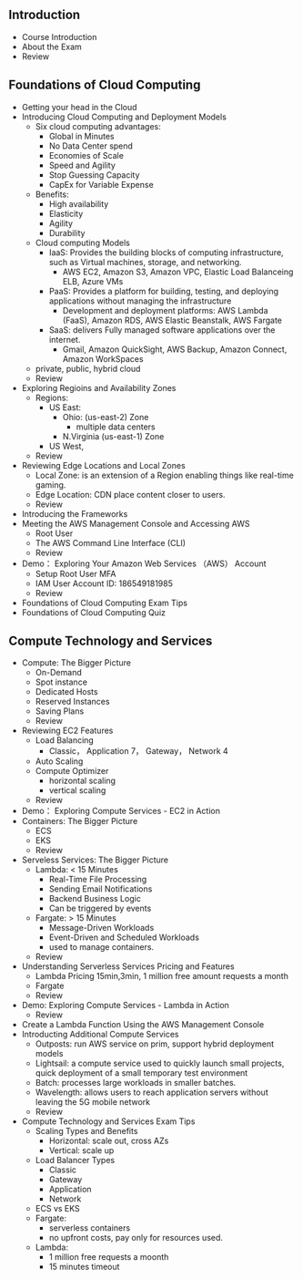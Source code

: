 ## Introduction
  - Course Introduction
  - About the Exam
  - Review
## Foundations of Cloud Computing
  - Getting your head in the Cloud
  - Introducing Cloud Computing and Deployment Models
    - Six cloud computing advantages:
      - Global in Minutes
      - No Data Center spend
      - Economies of Scale
      - Speed and Agility
      - Stop Guessing Capacity
      - CapEx for Variable Expense
    - Benefits:
      - High availability
      - Elasticity
      - Agility
      - Durability
    - Cloud computing Models
      - IaaS: Provides the building blocks of computing infrastructure, such as Virtual machines, storage, and networking. 
        - AWS EC2, Amazon S3, Amazon VPC, Elastic Load Balanceing ELB, Azure VMs
      - PaaS: Provides a platform for building, testing, and deploying applications without managing the infrastructure
        - Development and deployment platforms: AWS Lambda (FaaS), Amazon RDS, AWS Elastic Beanstalk, AWS Fargate
      - SaaS: delivers Fully managed software applications over the internet.
        - Gmail, Amazon QuickSight, AWS Backup, Amazon Connect, Amazon WorkSpaces
    - private, public, hybrid cloud
    - Review
  - Exploring Regioins and Availability Zones
    - Regions:
      - US East:
        - Ohio: (us-east-2) Zone
          - multiple data centers
        - N.Virginia (us-east-1) Zone
      - US West,
    - Review
  - Reviewing Edge Locations and Local Zones
    - Local Zone: is an extension of a Region enabling things like real-time gaming.
    - Edge Location: CDN place content closer to users.
    - Review
  - Introducing the Frameworks
  - Meeting the AWS Management Console and Accessing AWS
    - Root User 
    - The AWS Command Line Interface (CLI)
    - Review
  - Demo： Exploring Your Amazon Web Services （AWS） Account
    - Setup Root User MFA
    - IAM User Account ID: 186549181985
    - Review
  - Foundations of Cloud Computing Exam Tips
  - Foundations of Cloud Computing Quiz
## Compute Technology and Services
  - Compute: The Bigger Picture
    - On-Demand
    - Spot instance
    - Dedicated Hosts
    - Reserved Instances
    - Saving Plans
    - Review
  - Reviewing EC2 Features
    - Load Balancing 
      - Classic， Application 7， Gateway， Network 4
    - Auto Scaling
    - Compute Optimizer
      - horizontal scaling
      - vertical scaling
    - Review
  - Demo： Exploring Compute Services - EC2 in Action
  - Containers: The Bigger Picture
    - ECS
    - EKS
    - Review
  - Serveless Services: The Bigger Picture
    - Lambda: < 15 Minutes
      - Real-Time File Processing
      - Sending Email Notifications
      - Backend Business Logic
      - Can be triggered by events
    - Fargate: > 15 Minutes
      - Message-Driven Workloads
      - Event-Driven and Scheduled Workloads
      - used to manage containers.
    - Review
  - Understanding Serverless Services Pricing and Features
    - Lambda Pricing 15min,3min, 1 million free amount requests a month
    - Fargate 
    - Review
  - Demo: Exploring Compute Services - Lambda in Action
    - Review
  - Create a Lambda Function Using the AWS Management Console
  - Introducting Additional Compute Services
    - Outposts: run AWS service on prim, support hybrid deployment models
    - Lightsail: a compute service used to quickly launch small projects, quick deployment of a small temporary test environment
    - Batch: processes large workloads in smaller batches.
    - Wavelength: allows users to reach application servers without leaving the 5G mobile network
    - Review
  - Compute Technology and Services Exam Tips
    - Scaling Types and Benefits
      - Horizontal: scale out, cross AZs
      - Vertical: scale up
    - Load Balancer Types
      - Classic
      - Gateway
      - Application
      - Network
    - ECS vs EKS
    - Fargate: 
      - serverless containers
      - no upfront costs, pay only for resources used.
    - Lambda: 
      - 1 million free requests a moonth
      - 15 minutes timeout